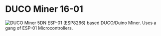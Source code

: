 # DUCO Miner 16-01

![DUCO Miner 5DN](https://github.com/g7ltt/Duino-Miner/blob/main/DUCO%20Miner%2016-01/DUCO%20Miner%2016-01%20built.jpg)
ESP-01 (ESP8266) based DUCO/Duino Miner. Uses a gang of ESP-01 Microcontrollers.
